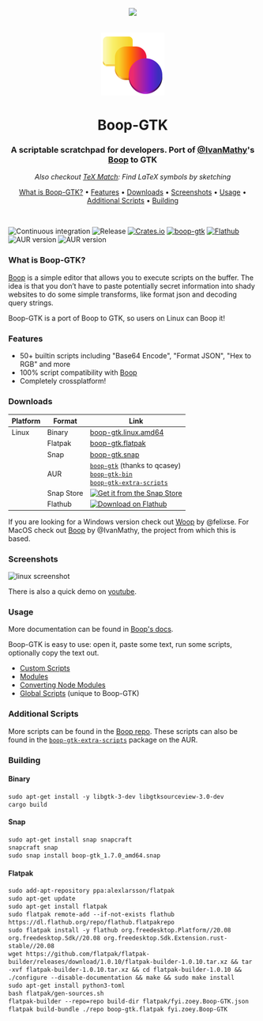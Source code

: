<p align="center">
  <a href="https://youtu.be/WXDTsJ4cqO4"><img src="docs/demo.apng"></a>
</p>

</br>

<div align="center">
  <img width="128px" src="data/fyi.zoey.Boop-GTK.svg" >
</div>

<h1 align="center">Boop-GTK</h1>
<h3 align="center">A scriptable scratchpad for developers. Port of <a href="https://github.com/IvanMathy"><b>@IvanMathy</b></a>'s <a href="https://github.com/IvanMathy/Boop">Boop</a> to GTK</h3>
<p align="center"><i>Also checkout <a href="https://github.com/zoeyfyi/TeX-Match">TeX Match</a>: Find LaTeX symbols by sketching</i></p>


<p align="center">
  <a href="#what-is-boop-gtk">What is Boop-GTK?</a> • <a href="#features">Features</a> • <a href="#downloads">Downloads</a> • <a href="#screenshots">Screenshots</a> • <a href="#usage">Usage</a> • <a href="#additional-scripts">Additional Scripts</a> • <a href="#building">Building</a>
</p>


</br>

![Continuous integration](https://github.com/zoeyfyi/Boop-GTK/workflows/Continuous%20integration/badge.svg)
![Release](https://github.com/zoeyfyi/Boop-GTK/workflows/Release/badge.svg?branch=release)
[![Crates.io](https://img.shields.io/crates/v/boop-gtk)](https://crates.io/crates/boop-gtk)
[![boop-gtk](https://snapcraft.io//boop-gtk/badge.svg)](https://snapcraft.io/boop-gtk)
[![Flathub](https://img.shields.io/flathub/v/fyi.zoey.Boop-GTK)](https://flathub.org/apps/details/fyi.zoey.Boop-GTK)
![AUR version](https://img.shields.io/aur/version/boop-gtk?label=AUR%20boop-gtk)
![AUR version](https://img.shields.io/aur/version/boop-gtk-bin?label=AUR%20boop-gtk-bin)

### What is Boop-GTK?

[Boop](https://github.com/IvanMathy) is a simple editor that allows you to execute scripts on the buffer. The idea is that you don’t have to paste potentially secret information into shady websites to do some simple transforms, like format json and decoding query strings.

Boop-GTK is a port of Boop to GTK, so users on Linux can Boop it!

### Features

- 50+ builtin scripts including "Base64 Encode", "Format JSON", "Hex to RGB" and more
- 100% script compatibility with [Boop](https://github.com/IvanMathy/Boop)
- Completely crossplatform!

### Downloads

| Platform | Format | Link | 
| -------- | ------ | ---- | 
| Linux | Binary | [boop-gtk.linux.amd64](https://github.com/zoeyfyi/Boop-GTK/releases/latest/download/boop-gtk.linux.amd64) | 
| | Flatpak | [boop-gtk.flatpak](https://github.com/zoeyfyi/Boop-GTK/releases/latest/download/boop-gtk.flatpak) | 
| | Snap | [boop-gtk.snap](https://github.com/zoeyfyi/Boop-GTK/releases/latest/download/boop-gtk.snap) | 
| | AUR | [`boop-gtk`](https://aur.archlinux.org/packages/boop-gtk/) (thanks to qcasey) </br> [`boop-gtk-bin`](https://aur.archlinux.org/packages/boop-gtk-bin/) </br>  [`boop-gtk-extra-scripts`](https://aur.archlinux.org/packages/boop-gtk-extra-scripts/) | 
| | Snap Store | [![Get it from the Snap Store](https://snapcraft.io/static/images/badges/en/snap-store-black.svg)](https://snapcraft.io/boop-gtk) | 
| | Flathub | [<img width='190' alt='Download on Flathub' src='https://flathub.org/assets/badges/flathub-badge-en.png'>](https://flathub.org/apps/details/fyi.zoey.Boop-GTK) | 

If you are looking for a Windows version check out [Woop](https://github.com/felixse/Woop) by @felixse. For MacOS check out [Boop](https://github.com/IvanMathy/Boop) by @IvanMathy, the project from which this is based.

### Screenshots

![linux screenshot](screenshot.png)

There is also a quick demo on [youtube](https://youtu.be/WXDTsJ4cqO4).

### Usage

More documentation can be found in [Boop's docs](https://github.com/IvanMathy/Boop/blob/main/Boop/Documentation/Readme.md).

Boop-GTK is easy to use: open it, paste some text, run some scripts, optionally copy the text out.

- [Custom Scripts](https://github.com/IvanMathy/Boop/blob/main/Boop/Documentation/CustomScripts.md)
- [Modules](https://github.com/IvanMathy/Boop/blob/main/Boop/Documentation/Modules.md)
- [Converting Node Modules](https://github.com/IvanMathy/Boop/blob/main/Boop/Documentation/ConvertingNodeModules.md)
- [Global Scripts](docs/GlobalScripts.md) (unique to Boop-GTK)

### Additional Scripts

More scripts can be found in the [Boop repo](https://github.com/IvanMathy/Boop/tree/main/Scripts). These scripts can also be found in the <a href="https://aur.archlinux.org/packages/boop-gtk-extra-scripts/"><code>boop-gtk-extra-scripts</code></a> package on the AUR.

### Building

#### Binary

```shell
sudo apt-get install -y libgtk-3-dev libgtksourceview-3.0-dev
cargo build
```

#### Snap

```shell
sudo apt-get install snap snapcraft
snapcraft snap
sudo snap install boop-gtk_1.7.0_amd64.snap
```

#### Flatpak

```shell
sudo add-apt-repository ppa:alexlarsson/flatpak 
sudo apt-get update 
sudo apt-get install flatpak
sudo flatpak remote-add --if-not-exists flathub https://dl.flathub.org/repo/flathub.flatpakrepo
sudo flatpak install -y flathub org.freedesktop.Platform//20.08 org.freedesktop.Sdk//20.08 org.freedesktop.Sdk.Extension.rust-stable//20.08
wget https://github.com/flatpak/flatpak-builder/releases/download/1.0.10/flatpak-builder-1.0.10.tar.xz && tar -xvf flatpak-builder-1.0.10.tar.xz && cd flatpak-builder-1.0.10 && ./configure --disable-documentation && make && sudo make install
sudo apt-get install python3-toml
bash flatpak/gen-sources.sh
flatpak-builder --repo=repo build-dir flatpak/fyi.zoey.Boop-GTK.json
flatpak build-bundle ./repo boop-gtk.flatpak fyi.zoey.Boop-GTK
```

